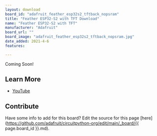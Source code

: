 ```yaml
---
layout: download
board_id: "adafruit_feather_esp32s2_tftback_nopsram"
title: "Feather ESP32-S2 with TFT Download"
name: "Feather ESP32-S2 with TFT"
manufacturer: "Adafruit"
board_url: ""
board_image: "adafruit_feather_esp32s2_tftback_nopsram.jpg"
date_added: 2021-4-6
features:

---
```


Coming Soon!

## Learn More

* [YouTube](https://youtu.be/74_0KsoOkZE)

## Contribute

Have some info to add for this board? Edit the source for this page [here](https://github.com/adafruit/circuitpython-org/edit/main/_board/{{ page.board_id }}.md).
